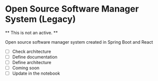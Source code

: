 # Open Source Software Manager System (Legacy)

** This is not an active. **

Open source software manager system created in Spring Boot and React
- [ ] Check architecture
- [ ] Define documentation
- [ ] Define architecture
- [ ] Coming soon
- [ ] Update in the notebook
